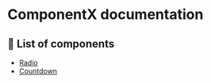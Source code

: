 # ComponentX documentation

## 📜 List of components
- [Radio](components/radio/radio.md)
- [Countdown](components/countdown/countdown.md)
